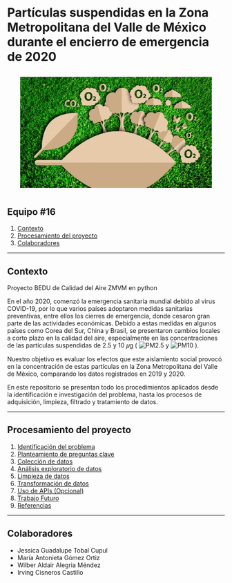 # Partículas suspendidas en la Zona Metropolitana del Valle de México durante el encierro de emergencia de 2020

<div style="text-align:center; padding: 10px; margin: 20px;"><img src='img/logo.jpg'></div>

## Equipo #16

1. [Contexto](#Contexto)
2. [Procesamiento del proyecto](#procesamiento-del-proyecto)
3. [Colaboradores](#colaboradores)

***

## Contexto

Proyecto BEDU de Calidad del Aire ZMVM en python

En el año 2020, comenzó la emergencia sanitaria mundial debido al virus COVID-19, por lo que varios países adoptaron medidas sanitarias preventivas, entre ellos los cierres de emergencia, donde cesaron gran parte de las actividades económicas. Debido a estas medidas en algunos países como Corea del Sur, China y Brasil, se presentaron cambios locales a corto plazo en la calidad del aire, especialmente en las concentraciones de las partículas suspendidas de 2.5 y 10 𝜇g ( ![PM2.5] y ![PM10] ).


Nuestro objetivo es evaluar los efectos que este aislamiento social provocó en la concentración de estas partículas en la Zona Metropolitana del Valle de México, comparando los datos registrados en 2019 y 2020.

En este repositorio se presentan todo los procedimientos aplicados desde la identificación e investigación del problema, hasta los procesos de adquisición, limpieza, filtrado y tratamiento de datos.


***
## Procesamiento del proyecto
1. [Identificación del problema](https://github.com/IrvingC48/BeduFase2-Proyecto_python/blob/main/Procesos/1_Identificacion_del_problema.md)
1. [Planteamiento de preguntas clave](https://github.com/IrvingC48/BeduFase2-Proyecto_python/blob/main/Procesos/2_Planteamiento_preguntas_clave.md)
1. [Colección de datos](https://github.com/IrvingC48/BeduFase2-Proyecto_python/blob/main/Procesos/3_Coleccion_de_datos.md)
1. [Análisis exploratorio de datos](https://github.com/IrvingC48/BeduFase2-Proyecto_python/blob/main/Procesos/4_Analisis_Exploratorio_Datos.ipynb)
1. [Limpieza de datos](https://github.com/IrvingC48/BeduFase2-Proyecto_python/blob/main/Procesos/5_Limpieza_de_datos_y_agregaciones.ipynb)
1. [Transformación de datos](https://github.com/IrvingC48/BeduFase2-Proyecto_python/blob/main/Procesos/6.1_Transformacion_PM10.ipynb)
1. [Uso de APIs (Opcional)](https://github.com/IrvingC48/BeduFase2-Proyecto_python/blob/main/Procesos/7_Uso_APIs.ipynb)
1. [Trabajo Futuro](https://github.com/IrvingC48/BeduFase2-Proyecto_python/blob/main/Procesos/8_Trabajo_Futuro.md)
1. [Referencias](https://github.com/IrvingC48/BeduFase2-Proyecto_python/blob/main/Procesos/9_Referencias.md)

***

## Colaboradores

- Jessica Guadalupe Tobal Cupul
- María Antonieta Gómez Ortiz
- Wilber Aldair Alegria Méndez
- Irving Cisneros Castillo

[PM10]: https://latex.codecogs.com/gif.latex?\bg_white&space;PM_{10}
[PM2.5]: https://latex.codecogs.com/gif.latex?\bg_white&space;PM_{2.5}